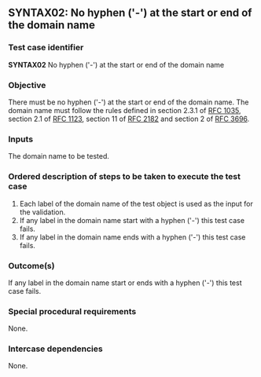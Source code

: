 ## SYNTAX02: No hyphen ('-') at the start or end of the domain name

### Test case identifier
**SYNTAX02** No hyphen ('-') at the start or end of the domain name

### Objective

There must be no hyphen ('-') at the start or end of the domain name.
The domain name must follow the rules defined in section 2.3.1 of [RFC 1035](https://tools.ietf.org/rfc/rfc1035.txt),
section 2.1 of [RFC 1123](https://tools.ietf.org/html/rfc1123#section-2.1), section 11 of
[RFC 2182](https://tools.ietf.org/html/rfc2181#section-11) and section 2 of
[RFC 3696](https://tools.ietf.org/html/rfc3696#section-2).

### Inputs

The domain name to be tested.

### Ordered description of steps to be taken to execute the test case

1. Each label of the domain name of the test object is used as the input for the validation.
2. If any label in the domain name start with a hyphen ('-') this test case fails.
3. If any label in the domain name ends with a hyphen ('-') this test case fails.

### Outcome(s)

If any label in the domain name start or ends with a hyphen ('-') this test case fails.

### Special procedural requirements

None.

### Intercase dependencies

None.
